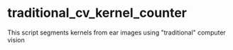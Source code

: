 # traditional_cv_kernel_counter
This script segments kernels from ear images using "traditional" computer vision
